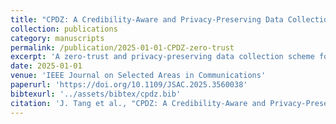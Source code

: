 ```yaml
---
title: "CPDZ: A Credibility-Aware and Privacy-Preserving Data Collection Scheme with Zero-Trust in Next-Generation Crowdsensing Networks"
collection: publications
category: manuscripts
permalink: /publication/2025-01-01-CPDZ-zero-trust
excerpt: 'A zero-trust and privacy-preserving data collection scheme for next-generation crowdsensing systems.'
date: 2025-01-01
venue: 'IEEE Journal on Selected Areas in Communications'
paperurl: 'https://doi.org/10.1109/JSAC.2025.3560038'
bibtexurl: '../assets/bibtex/cpdz.bib'
citation: 'J. Tang et al., "CPDZ: A Credibility-Aware and Privacy-Preserving Data Collection Scheme with Zero-Trust in Next-Generation Crowdsensing Networks," in IEEE Journal on Selected Areas in Communications, doi: 10.1109/JSAC.2025.3560038." <i>IEEE JSAC</i>.'
---
```

